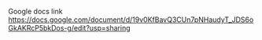 Google docs link 
https://docs.google.com/document/d/19v0KfBavQ3CUn7pNHaudyT_JDS6oGkAKRcP5bkDos-g/edit?usp=sharing

